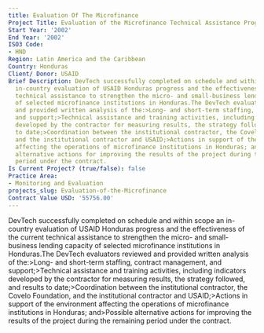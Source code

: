 ```yaml
---
title: Evaluation Of The Microfinance
Project Title: Evaluation of the Microfinance Technical Assistance Program
Start Year: '2002'
End Year: '2002'
ISO3 Code:
- HND
Region: Latin America and the Caribbean
Country: Honduras
Client/ Donor: USAID
Brief Description: DevTech successfully completed on schedule and within scope an
  in-country evaluation of USAID Honduras progress and the effectiveness of the current
  technical assistance to strengthen the micro- and small-business lending capacity
  of selected microfinance institutions in Honduras.The DevTech evaluators reviewed
  and provided written analysis of the:>Long- and short-term staffing, contract management,
  and support;>Technical assistance and training activities, including indicators
  developed by the contractor for measuring results, the strategy followed, and results
  to date;>Coordination between the institutional contractor, the Covelo Foundation,
  and the institutional contractor and USAID;>Actions in support of the environment
  affecting the operations of microfinance institutions in Honduras; and>Possible
  alternative actions for improving the results of the project during the remaining
  period under the contract.
Is Current Project? (true/false): false
Practice Area:
- Monitoring and Evaluation
projects_slug: Evaluation-of-the-Microfinance
Contract Value USD: '55756.00'
---
```


DevTech successfully completed on schedule and within scope an in-country evaluation of USAID Honduras progress and the effectiveness of the current technical assistance to strengthen the micro- and small-business lending capacity of selected microfinance institutions in Honduras.The DevTech evaluators reviewed and provided written analysis of the:>Long- and short-term staffing, contract management, and support;>Technical assistance and training activities, including indicators developed by the contractor for measuring results, the strategy followed, and results to date;>Coordination between the institutional contractor, the Covelo Foundation, and the institutional contractor and USAID;>Actions in support of the environment affecting the operations of microfinance institutions in Honduras; and>Possible alternative actions for improving the results of the project during the remaining period under the contract.